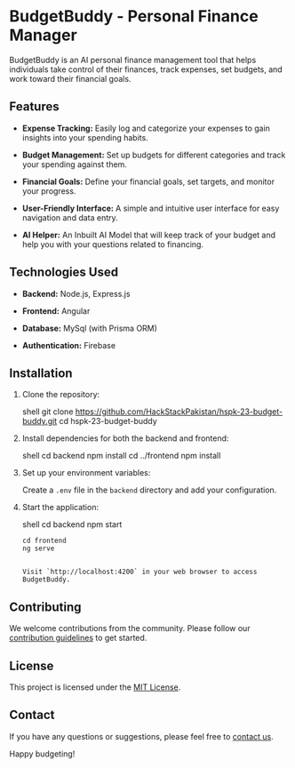 # BudgetBuddy - Personal Finance Manager

BudgetBuddy is an AI personal finance management tool that helps individuals take control of their finances, track expenses, set budgets, and work toward their financial goals.

## Features

- **Expense Tracking:** Easily log and categorize your expenses to gain insights into your spending habits.

- **Budget Management:** Set up budgets for different categories and track your spending against them.

- **Financial Goals:** Define your financial goals, set targets, and monitor your progress.

- **User-Friendly Interface:** A simple and intuitive user interface for easy navigation and data entry.

- **AI Helper:** An Inbuilt AI Model that will keep track of your budget and help you with your questions related to financing.

## Technologies Used

- **Backend:** Node.js, Express.js

- **Frontend:** Angular

- **Database:** MySql (with Prisma ORM)

- **Authentication:** Firebase

## Installation

1. Clone the repository:

   shell
   git clone https://github.com/HackStackPakistan/hspk-23-budget-buddy.git
   cd hspk-23-budget-buddy
   

2. Install dependencies for both the backend and frontend:

   shell
   cd backend
   npm install
   cd ../frontend
   npm install
   

3. Set up your environment variables:

   Create a `.env` file in the `backend` directory and add your configuration.

4. Start the application:

   shell
   cd backend
   npm start
   

   ```shell
   cd frontend
   ng serve
   

   Visit `http://localhost:4200` in your web browser to access BudgetBuddy.

## Contributing

We welcome contributions from the community. Please follow our [contribution guidelines](CONTRIBUTING.md) to get started.

## License

This project is licensed under the [MIT License](LICENSE.md).

## Contact

If you have any questions or suggestions, please feel free to [contact us](mailto:arayanmemon338@gmail.com).

Happy budgeting!
```
